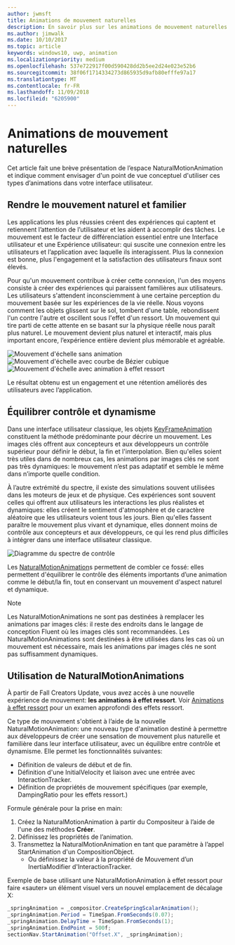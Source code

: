 ```yaml
---
author: jwmsft
title: Animations de mouvement naturelles
description: En savoir plus sur les animations de mouvement naturelles et leur utilisation dans l’interface utilisateur de votre application.
ms.author: jimwalk
ms.date: 10/10/2017
ms.topic: article
keywords: windows10, uwp, animation
ms.localizationpriority: medium
ms.openlocfilehash: 537e722917f00d590428dd2b5ee2d24e023e52b6
ms.sourcegitcommit: 38f06f1714334273d865935d9afb80efffe97a17
ms.translationtype: MT
ms.contentlocale: fr-FR
ms.lasthandoff: 11/09/2018
ms.locfileid: "6205900"
---
```

# <a name="natural-motion-animations"></a>Animations de mouvement naturelles

Cet article fait une brève présentation de l’espace NaturalMotionAnimation et indique comment envisager d'un point de vue conceptuel d'utiliser ces types d’animations dans votre interface utilisateur.

## <a name="making-motion-feel-familiar-and-natural"></a>Rendre le mouvement naturel et familier

Les applications les plus réussies créent des expériences qui captent et retiennent l’attention de l’utilisateur et les aident à accomplir des tâches. Le mouvement est le facteur de différenciation essentiel entre une Interface utilisateur et une Expérience utilisateur: qui suscite une connexion entre les utilisateurs et l’application avec laquelle ils interagissent. Plus la connexion est bonne, plus l'engagement et la satisfaction des utilisateurs finaux sont élevés.

Pour qu'un mouvement contribue à créer cette connexion, l'un des moyens consiste à créer des expériences qui paraissent familières aux utilisateurs. Les utilisateurs s'attendent inconsciemment à une certaine perception du mouvement basée sur les expériences de la vie réelle. Nous voyons comment les objets glissent sur le sol, tombent d'une table, rebondissent l'un contre l'autre et oscillent sous l'effet d'un ressort. Un mouvement qui tire parti de cette attente en se basant sur la physique réelle nous paraît plus naturel. Le mouvement devient plus naturel et interactif, mais plus important encore, l’expérience entière devient plus mémorable et agréable.

![Mouvement d'échelle sans animation](images/animation/scale-no-animation.gif)
![Mouvement d'échelle avec courbe de Bézier cubique](images/animation/scale-cubic-bezier.gif)
![Mouvement d'échelle avec animation à effet ressort](images/animation/scale-spring.gif)

Le résultat obtenu est un engagement et une rétention améliorés des utilisateurs avec l’application.

## <a name="balancing-control-and-dynamism"></a>Équilibrer contrôle et dynamisme

Dans une interface utilisateur classique, les objets [KeyFrameAnimation](https://docs.microsoft.com/uwp/api/windows.ui.composition.keyframeanimation) constituent la méthode prédominante pour décrire un mouvement. Les images clés offrent aux concepteurs et aux développeurs un contrôle supérieur pour définir le début, la fin et l'interpolation. Bien qu'elles soient très utiles dans de nombreux cas, les animations par images clés ne sont pas très dynamiques: le mouvement n’est pas adaptatif et semble le même dans n’importe quelle condition.

À l’autre extrémité du spectre, il existe des simulations souvent utilisées dans les moteurs de jeux et de physique. Ces expériences sont souvent celles qui offrent aux utilisateurs les interactions les plus réalistes et dynamiques: elles créent le sentiment d'atmosphère et de caractère aléatoire que les utilisateurs voient tous les jours. Bien qu'elles fassent paraître le mouvement plus vivant et dynamique, elles donnent moins de contrôle aux concepteurs et aux développeurs, ce qui les rend plus difficiles à intégrer dans une interface utilisateur classique.

![Diagramme du spectre de contrôle](images/animation/natural-motion-diagram.png)

Les [NaturalMotionAnimation](https://docs.microsoft.com/uwp/api/windows.ui.composition.naturalmotionanimation)s permettent de combler ce fossé: elles permettent d'équilibrer le contrôle des éléments importants d’une animation comme le début/la fin, tout en conservant un mouvement d'aspect naturel et dynamique.

> [!NOTE]
> Les NaturalMotionAnimations ne sont pas destinées à remplacer les animations par images clés: il reste des endroits dans le langage de conception Fluent où les images clés sont recommandées. Les NaturalMotionAnimations sont destinées à être utilisées dans les cas où un mouvement est nécessaire, mais les animations par images clés ne sont pas suffisamment dynamiques.

## <a name="using-naturalmotionanimations"></a>Utilisation de NaturalMotionAnimations

À partir de Fall Creators Update, vous avez accès à une nouvelle expérience de mouvement: **les animations à effet ressort**. Voir [Animations à effet ressort](spring-animations.md) pour un examen approfondi des effets ressort.

Ce type de mouvement s'obtient à l’aide de la nouvelle NaturalMotionAnimation: une nouveau type d'animation destiné à permettre aux développeurs de créer une sensation de mouvement plus naturelle et familière dans leur interface utilisateur, avec un équilibre entre contrôle et dynamisme. Elle permet les fonctionnalités suivantes:

- Définition de valeurs de début et de fin.
- Définition d'une InitialVelocity et liaison avec une entrée avec InteractionTracker.
- Définition de propriétés de mouvement spécifiques (par exemple, DampingRatio pour les effets ressort.)

Formule générale pour la prise en main:

1. Créez la NaturalMotionAnimation à partir du Compositeur à l’aide de l'une des méthodes **Créer**.
1. Définissez les propriétés de l’animation.
1. Transmettez la NaturalMotionAnimation en tant que paramètre à l’appel StartAnimation d'un CompositionObject.
    - Ou définissez la valeur à la propriété de Mouvement d’un InertiaModifier d'InteractionTracker.

Exemple de base utilisant une NaturalMotionAnimation à effet ressort pour faire «sauter» un élément visuel vers un nouvel emplacement de décalage X:

```csharp
_springAnimation = _compositor.CreateSpringScalarAnimation();
_springAnimation.Period = TimeSpan.FromSeconds(0.07);
_springAnimation.DelayTime = TimeSpan.FromSeconds(1);
_springAnimation.EndPoint = 500f;
sectionNav.StartAnimation("Offset.X", _springAnimation);
```

